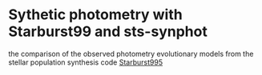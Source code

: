 # Sythetic photometry with Starburst99 and sts-synphot

the comparison of the observed photometry 
evolutionary models from the stellar population synthesis code [Starburst995](https://www.stsci.edu/science/starburst99/docs/default.htm)
